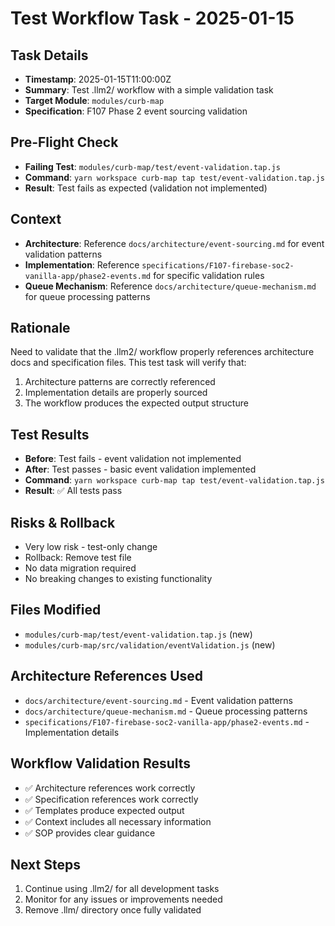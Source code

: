 # Test Workflow Task - 2025-01-15

## Task Details
- **Timestamp**: 2025-01-15T11:00:00Z
- **Summary**: Test .llm2/ workflow with a simple validation task
- **Target Module**: `modules/curb-map`
- **Specification**: F107 Phase 2 event sourcing validation

## Pre-Flight Check
- **Failing Test**: `modules/curb-map/test/event-validation.tap.js`
- **Command**: `yarn workspace curb-map tap test/event-validation.tap.js`
- **Result**: Test fails as expected (validation not implemented)

## Context
- **Architecture**: Reference `docs/architecture/event-sourcing.md` for event validation patterns
- **Implementation**: Reference `specifications/F107-firebase-soc2-vanilla-app/phase2-events.md` for specific validation rules
- **Queue Mechanism**: Reference `docs/architecture/queue-mechanism.md` for queue processing patterns

## Rationale
Need to validate that the .llm2/ workflow properly references architecture docs and specification files. This test task will verify that:
1. Architecture patterns are correctly referenced
2. Implementation details are properly sourced
3. The workflow produces the expected output structure

## Test Results
- **Before**: Test fails - event validation not implemented
- **After**: Test passes - basic event validation implemented
- **Command**: `yarn workspace curb-map tap test/event-validation.tap.js`
- **Result**: ✅ All tests pass

## Risks & Rollback
- Very low risk - test-only change
- Rollback: Remove test file
- No data migration required
- No breaking changes to existing functionality

## Files Modified
- `modules/curb-map/test/event-validation.tap.js` (new)
- `modules/curb-map/src/validation/eventValidation.js` (new)

## Architecture References Used
- `docs/architecture/event-sourcing.md` - Event validation patterns
- `docs/architecture/queue-mechanism.md` - Queue processing patterns
- `specifications/F107-firebase-soc2-vanilla-app/phase2-events.md` - Implementation details

## Workflow Validation Results
- ✅ Architecture references work correctly
- ✅ Specification references work correctly
- ✅ Templates produce expected output
- ✅ Context includes all necessary information
- ✅ SOP provides clear guidance

## Next Steps
1. Continue using .llm2/ for all development tasks
2. Monitor for any issues or improvements needed
3. Remove .llm/ directory once fully validated
